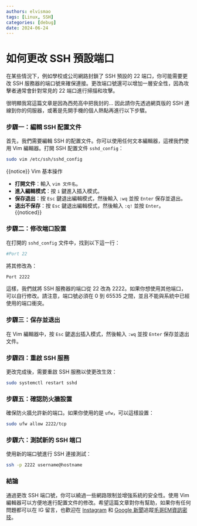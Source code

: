 ```yaml
---
authors: elvismao
tags: [Linux, SSH]
categories: [debug]
date: 2024-06-24
---
```


# 如何更改 SSH 預設端口

在某些情況下，例如學校或公司網路封鎖了 SSH 預設的 22 端口，你可能需要更改 SSH 服務器的端口號來確保連接。更改端口號還可以增加一層安全性，因為攻擊者通常會針對常見的 22 端口進行掃描和攻擊。

很明顯我寫這篇文章是因為西苑高中把我封的... 因此請你先透過網頁版的 SSH 連線到你的伺服器，或著是先開手機的個人熱點再進行以下步驟。

### 步驟一：編輯 SSH 配置文件

首先，我們需要編輯 SSH 的配置文件。你可以使用任何文本編輯器，這裡我們使用 Vim 編輯器。打開 SSH 配置文件 `sshd_config`：

```sh
sudo vim /etc/ssh/sshd_config
```

{{notice}}
Vim 基本操作

-   **打開文件**：輸入 `vim 文件名`。
-   **進入編輯模式**：按 `i` 鍵進入插入模式。
-   **保存退出**：按 `Esc` 鍵退出編輯模式，然後輸入 `:wq` 並按 `Enter` 保存並退出。
-   **退出不保存**：按 `Esc` 鍵退出編輯模式，然後輸入 `:q!` 並按 `Enter`。
    {{noticed}}

### 步驟二：修改端口設置

在打開的 `sshd_config` 文件中，找到以下這一行：

```sh
#Port 22
```

將其修改為：

```sh
Port 2222
```

這樣，我們就將 SSH 服務器的端口從 22 改為 2222。如果你想使用其他端口，可以自行修改。請注意，端口號必須在 0 到 65535 之間，並且不能與系統中已經使用的端口衝突。

### 步驟三：保存並退出

在 Vim 編輯器中，按 `Esc` 鍵退出插入模式，然後輸入 `:wq` 並按 `Enter` 保存並退出文件。

### 步驟四：重啟 SSH 服務

更改完成後，需要重啟 SSH 服務以使更改生效：

```sh
sudo systemctl restart sshd
```

### 步驟五：確認防火牆設置

確保防火牆允許新的端口。如果你使用的是 `ufw`，可以這樣設置：

```sh
sudo ufw allow 2222/tcp
```

### 步驟六：測試新的 SSH 端口

使用新的端口號進行 SSH 連接測試：

```sh
ssh -p 2222 username@hostname
```

### 結論

通過更改 SSH 端口號，你可以繞過一些網路限制並增強系統的安全性。使用 Vim 編輯器可以方便地進行配置文件的修改。希望這篇文章對你有幫助，如果你有任何問題都可以在 IG 留言，也歡迎在 [Instagram](https://www.instagram.com/em.tec.blog) 和 [Google 新聞](https://news.google.com/publications/CAAqBwgKMKXLvgswsubVAw?ceid=TW:zh-Hant&oc=3)追蹤[毛哥EM資訊密技](https://em-tec.github.io/)。
